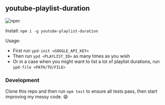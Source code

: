## youtube-playlist-duration

![npm](https://img.shields.io/npm/v/youtube-playlist-duration)

Install: ```npm i -g youtube-playlist-duration```

Usage: 
- First run ```ypd-init <GOOGLE_API_KEY>```
- Then run ```ypd <PLAYLIST_ID>``` as many times as you wish
- Or in a case when you might want to list a lot of playlist durations, run ```ypd-file <PATH/TO/FILE>```

### Development
Clone this repo and then run ```npm test``` to ensure all tests pass, then start improving my messy code. :smile: 
